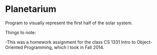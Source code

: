 # Planetarium
Program to visually represent the first half of the solar system.

Things to note:

-This was a homework assignment for the class CS 1331 Intro to Object-Oriented Programming, which I took in Fall 2014.
